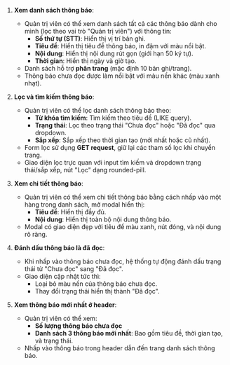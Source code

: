 1. **Xem danh sách thông báo**:

    - Quản trị viên có thể xem danh sách tất cả các thông báo dành cho mình (lọc theo vai trò "Quản trị viên") với thông tin:
        - **Số thứ tự (STT)**: Hiển thị vị trí bản ghi.
        - **Tiêu đề**: Hiển thị tiêu đề thông báo, in đậm với màu nổi bật.
        - **Nội dung**: Hiển thị nội dung rút gọn (giới hạn 50 ký tự).
        - **Thời gian**: Hiển thị ngày và giờ tạo.
    - Danh sách hỗ trợ **phân trang** (mặc định 10 bản ghi/trang).
    - Thông báo chưa đọc được làm nổi bật với màu nền khác (màu xanh nhạt).

2. **Lọc và tìm kiếm thông báo**:

    - Quản trị viên có thể lọc danh sách thông báo theo:
        - **Từ khóa tìm kiếm**: Tìm kiếm theo tiêu đề (LIKE query).
        - **Trạng thái**: Lọc theo trạng thái "Chưa đọc" hoặc "Đã đọc" qua dropdown.
        - **Sắp xếp**: Sắp xếp theo thời gian tạo (mới nhất hoặc cũ nhất).
    - Form lọc sử dụng **GET request**, giữ lại các tham số lọc khi chuyển trang.
    - Giao diện lọc trực quan với input tìm kiếm và dropdown trạng thái/sắp xếp, nút "Lọc" dạng rounded-pill.

3. **Xem chi tiết thông báo**:

    - Quản trị viên có thể xem chi tiết thông báo bằng cách nhấp vào một hàng trong danh sách, mở modal hiển thị:
        - **Tiêu đề**: Hiển thị đầy đủ.
        - **Nội dung**: Hiển thị toàn bộ nội dung thông báo.
    - Modal có giao diện đẹp với tiêu đề màu xanh, nút đóng, và nội dung rõ ràng.

4. **Đánh dấu thông báo là đã đọc**:

    - Khi nhấp vào thông báo chưa đọc, hệ thống tự động đánh dấu trạng thái từ "Chưa đọc" sang "Đã đọc".
    - Giao diện cập nhật tức thì:
        - Loại bỏ màu nền của thông báo chưa đọc.
        - Thay đổi trạng thái hiển thị thành "Đã đọc".

5. **Xem thông báo mới nhất ở header**:

    - Quản trị viên có thể xem:
        - **Số lượng thông báo chưa đọc**
        - **Danh sách 3 thông báo mới nhất**: Bao gồm tiêu đề, thời gian tạo, và trạng thái.
    - Nhấp vào thông báo trong header dẫn đến trang danh sách thông báo.
